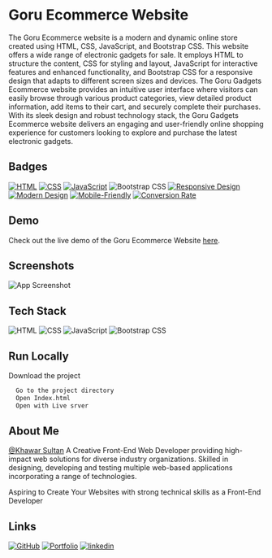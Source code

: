# Goru Ecommerce Website

The Goru Ecommerce website is a modern and dynamic online store created using HTML, CSS, JavaScript, and Bootstrap CSS. This website offers a wide range of electronic gadgets for sale. It employs HTML to structure the content, CSS for styling and layout, JavaScript for interactive features and enhanced functionality, and Bootstrap CSS for a responsive design that adapts to different screen sizes and devices. The Goru Gadgets Ecommerce website provides an intuitive user interface where visitors can easily browse through various product categories, view detailed product information, add items to their cart, and securely complete their purchases. With its sleek design and robust technology stack, the Goru Gadgets Ecommerce website delivers an engaging and user-friendly online shopping experience for customers looking to explore and purchase the latest electronic gadgets.

## Badges

[![HTML](https://img.shields.io/badge/Built%20with-HTML-orange?style=flat-square&logo=html5)](https://www.w3.org/html/)
[![CSS](https://img.shields.io/badge/Styled%20with-CSS-blue?style=flat-square&logo=css3&logoColor=blue)](https://www.w3.org/Style/CSS/Overview.en.html)
[![JavaScript](https://img.shields.io/badge/Powered%20by-JavaScript-yellow?style=flat-square&logo=javascript)](https://developer.mozilla.org/en-US/docs/Web/JavaScript)
![Bootstrap CSS](https://img.shields.io/badge/CSS%20framework-Bootstrap%20Css-7952B3?style=flat-square&logo=Bootstrap&logoColor=white)
[![Responsive Design](https://img.shields.io/badge/Responsive-Design-green?style=flat-square&logo=responsive-design)](https://en.wikipedia.org/wiki/Responsive_web_design)
[![Modern Design](https://img.shields.io/badge/Modern-Design-lightgrey?style=flat-square&logo=design)](https://www.smashingmagazine.com/2019/04/modern-web-design-techniques/)
[![Mobile-Friendly](https://img.shields.io/badge/Mobile-Friendly-brightgreen?style=flat-square&logo=mobile)](https://developers.google.com/web/fundamentals/design-and-ux/principles)
[![Conversion Rate](https://img.shields.io/badge/High-Conversion%20Rate-success?style=flat-square&logo=conversionxl)](https://conversionxl.com/blog/)

## Demo

Check out the live demo of the Goru Ecommerce Website [here](https://goru.netlify.app/).

## Screenshots

![App Screenshot](https://res.cloudinary.com/denajbnh4/image/upload/v1683798909/Khawar/Screenshot_10_xvcnro.png)

## Tech Stack

![HTML](https://img.shields.io/badge/-HTML-orange?style=flat-square&logo=html5)
![CSS](https://img.shields.io/badge/-CSS-blue?style=flat-square&logo=css3)
![JavaScript](https://img.shields.io/badge/-JavaScript-yellow?style=flat-square&logo=javascript)
![Bootstrap CSS](https://img.shields.io/badge/Bootstrap-7952B3?style=flat-square&for-the-badge&logo=bootstrap&logoColor=white)

## Run Locally

Download the project

```bash
  Go to the project directory
  Open Index.html
  Open with Live srver
```

## About Me

[@Khawar Sultan](https://github.com/KhawarSultan) A Creative Front-End Web Developer providing high-impact web solutions for diverse industry organizations. Skilled in designing, developing and testing multiple web-based applications incorporating a range of technologies.

Aspiring to Create Your Websites with strong technical skills as a Front-End Developer

## Links

[![GitHub](https://img.shields.io/badge/Github-000?style=for-the-badge&logo=github&logoColor=white)](https://github.com/KhawarSultan)
[![Portfolio](https://img.shields.io/badge/Portfolio-000?style=for-the-badge&logo=font-awesome&logoColor=white)](https://khawarportfolio.netlify.app/)
[![linkedin](https://img.shields.io/badge/linkedin-0A66C2?style=for-the-badge&logo=linkedin&logoColor=white)](https://www.linkedin.com/in/khawar-sultan-989314209/)

